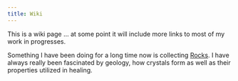 ```yaml
---
title: Wiki
---
```

<style> 
  body {
  background-image: url(images/coffeebean.jpeg);
  background-repeat:repeat; 
  background-size: 10em;
}
/* *{color:#000;} */
</style>



This is a wiki page ... at some point it will include more links to most of my work in progresses.

Something I have been doing for a long time now is collecting [Rocks](rocks.html). I have always really been fascinated by geology, how crystals form as well as their properties utilized in healing. 
 